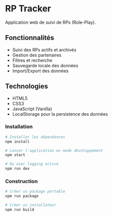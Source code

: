# RP Tracker

Application web de suivi de RPs (Role-Play).

## Fonctionnalités

- Suivi des RPs actifs et archivés
- Gestion des partenaires
- Filtres et recherche
- Sauvegarde locale des données
- Import/Export des données

## Technologies

- HTML5
- CSS3
- JavaScript (Vanilla)
- LocalStorage pour la persistence des données

### Installation
```bash
# Installer les dépendances
npm install

# Lancer l'application en mode développement
npm start

# Ou avec logging activé
npm run dev
```

### Construction
```bash
# Créer un package portable
npm run package

# Créer un installateur
npm run build
```